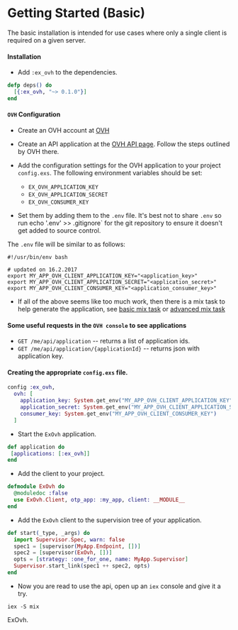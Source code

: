# Getting Started (Basic)

The basic installation is intended for use cases where only a single client is required
on a given server.

#### Installation 

- Add `:ex_ovh` to the dependencies.

```elixir
defp deps() do
  [{:ex_ovh, "~> 0.1.0"}]
end
```

#### `OVH` Configuration

- Create an OVH account at [OVH](https://www.ovh.com/us/)

- Create an API application at the [OVH API page](https://eu.api.ovh.com/createApp/). Follow the
  steps outlined by OVH there.

- Add the configuration settings for the OVH application to your project `config.exs`. The following
environment variables should be set:

    - `EX_OVH_APPLICATION_KEY`
    - `EX_OVH_APPLICATION_SECRET`
    - `EX_OVH_CONSUMER_KEY`

- Set them by adding them to the `.env` file. It's best not to share `.env` so run
echo '.env' >> .gitignore` for the git repository to ensure it doesn't get added to source control.

The `.env` file will be similar to as follows:
```
#!/usr/bin/env bash

# updated on 16.2.2017
export MY_APP_OVH_CLIENT_APPLICATION_KEY="<application_key>"
export MY_APP_OVH_CLIENT_APPLICATION_SECRET="<application_secret>"
export MY_APP_OVH_CLIENT_CONSUMER_KEY="<application_consumer_key>"
```

- If all of the above seems like too much work, then there is a mix task to help generate the application, see
[basic mix task](https://github.com/stephenmoloney/ex_ovh/blob/master/docs/mix_task_basic.md) or
[advanced mix task](https://github.com/stephenmoloney/ex_ovh/blob/master/docs/mix_task_advanced.md)



#### Some useful requests in the `OVH console` to see applications

- `GET /me/api/application` -- returns a list of application ids.
- `GET /me/api/application/{applicationId}` -- returns json with application key.


#### Creating the appropriate `config.exs` file.

```elixir
config :ex_ovh,
  ovh: [
    application_key: System.get_env("MY_APP_OVH_CLIENT_APPLICATION_KEY"),
    application_secret: System.get_env("MY_APP_OVH_CLIENT_APPLICATION_SECRET"),
    consumer_key: System.get_env("MY_APP_OVH_CLIENT_CONSUMER_KEY")
  ]
```

- Start the `ExOvh` application.

```elixir
def application do
 [applications: [:ex_ovh]]
end
```

- Add the client to your project.

```elixir
defmodule ExOvh do
  @moduledoc :false
  use ExOvh.Client, otp_app: :my_app, client: __MODULE__
end
```

- Add the `ExOvh` client to the supervision tree of your application.

```elixir
def start(_type, _args) do
  import Supervisor.Spec, warn: false
  spec1 = [supervisor(MyApp.Endpoint, [])]
  spec2 = [supervisor(ExOvh, [])]
  opts = [strategy: :one_for_one, name: MyApp.Supervisor]
  Supervisor.start_link(spec1 ++ spec2, opts)
end
```

- Now you are read to use the api, open up an `iex` console and give it a try.

```
iex -S mix
```
ExOvh.
```

